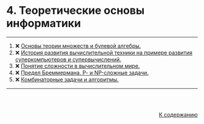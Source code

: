 #

<div id="md-top">
  <h1> 4. Теоретические основы информатики </h1>
</div>

<hr/>
<ol>
  <li>❌ <a href="#_1"> Основы теории множеств и булевой алгебры. </a></li>
  <li>❌ <a href="#_2"> История развития вычислительной техники на примере развития суперкомпьютеров и супервычислений. </a></li>
  <li>❌ <a href="#_3"> Понятие сложности в вычислительном мире. </a></li>
  <li>❌ <a href="#_4"> Предел Бреммермана. Р- и NP-сложные задачи. </a></li>
  <li>❌ <a href="#_5"> Комбинаторные задачи и алгоритмы. </a></li>
</ol>
<hr/>
<br />

##

<p align="right"><a href="#md-top">К содержанию</a></p>
